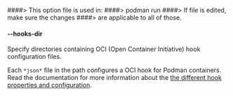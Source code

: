####> This option file is used in:
####>   podman run
####> If file is edited, make sure the changes
####> are applicable to all of those.
#### **--hooks-dir**

Specify directories containing OCI (Open Container Initiative) hook configuration files.

Each `*json*` file in the path configures a OCI hook for Podman containers. Read the documentation for more information about the [the different hook properties and configuration](https://specs.opencontainers.org/runtime-spec/config/#posix-platform-hooks).
